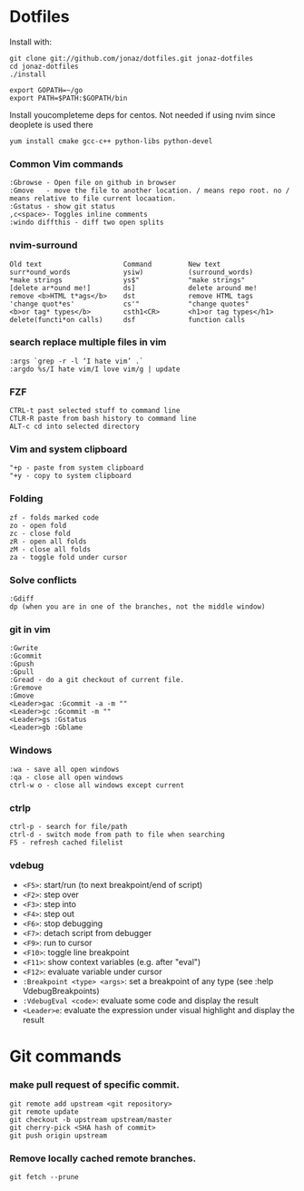 # Dotfiles

Install with:
```
git clone git://github.com/jonaz/dotfiles.git jonaz-dotfiles
cd jonaz-dotfiles
./install
```


```
export GOPATH=~/go
export PATH=$PATH:$GOPATH/bin
```

Install youcompleteme deps for centos. Not needed if using nvim since deoplete is used there
```
yum install cmake gcc-c++ python-libs python-devel
```

### Common Vim commands

    :Gbrowse - Open file on github in browser
    :Gmove   - move the file to another location. / means repo root. no / means relative to file current locaation.
    :Gstatus - show git status
    ,c<space>- Toggles inline comments
    :windo diffthis - diff two open splits
### nvim-surround
    Old text                    Command         New text
    surr*ound_words             ysiw)           (surround_words)
    *make strings               ys$"            "make strings"
    [delete ar*ound me!]        ds]             delete around me!
    remove <b>HTML t*ags</b>    dst             remove HTML tags
    'change quot*es'            cs'"            "change quotes"
    <b>or tag* types</b>        csth1<CR>       <h1>or tag types</h1>
    delete(functi*on calls)     dsf             function calls

### search replace multiple files in vim

```
:args `grep -r -l ‘I hate vim’ .`
:argdo %s/I hate vim/I love vim/g | update
```

### FZF
```
CTRL-t past selected stuff to command line
CTLR-R paste from bash history to command line
ALT-c cd into selected directory
```

### Vim and system clipboard
    "+p - paste from system clipboard
    "+y - copy to system clipboard

### Folding
    zf - folds marked code
    zo - open fold
    zc - close fold
    zR - open all folds
    zM - close all folds
    za - toggle fold under cursor

### Solve conflicts
    :Gdiff
    dp (when you are in one of the branches, not the middle window)

### git in vim
    :Gwrite
    :Gcommit
    :Gpush
    :Gpull
    :Gread - do a git checkout of current file. 
    :Gremove
    :Gmove 
    <Leader>gac :Gcommit -a -m ""
    <Leader>gc :Gcommit -m ""
    <Leader>gs :Gstatus
    <Leader>gb :Gblame

### Windows
    :wa - save all open windows
    :qa - close all open windows
    ctrl-w o - close all windows except current

### ctrlp
    ctrl-p - search for file/path
    ctrl-d - switch mode from path to file when searching
    F5 - refresh cached filelist

### vdebug
 * `<F5>`: start/run (to next breakpoint/end of script)
 * `<F2>`: step over
 * `<F3>`: step into
 * `<F4>`: step out
 * `<F6>`: stop debugging
 * `<F7>`: detach script from debugger
 * `<F9>`: run to cursor
 * `<F10>`: toggle line breakpoint
 * `<F11>`: show context variables (e.g. after "eval")
 * `<F12>`: evaluate variable under cursor
 * `:Breakpoint <type> <args>`: set a breakpoint of any type (see :help
    VdebugBreakpoints)
 * `:VdebugEval <code>`: evaluate some code and display the result
 * `<Leader>e`: evaluate the expression under visual highlight and display the result

# Git commands

### make pull request of specific commit. 
    git remote add upstream <git repository>
    git remote update 
    git checkout -b upstream upstream/master
    git cherry-pick <SHA hash of commit>
    git push origin upstream
    
### Remove locally cached remote branches. 
    git fetch --prune
